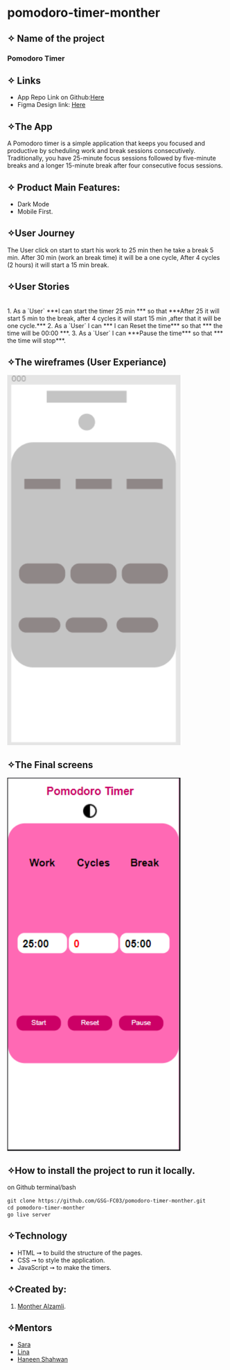 # pomodoro-timer-monther
## ✧ Name of the project
### Pomodoro Timer ###

## ✧ Links
- App Repo Link on Github:[Here](https://github.com/GSG-FC03/pomodoro-timer-monther)
- Figma Design link: [Here](https://www.figma.com/file/wu1ai6kONhlPbErqCgjd5V/Untitled?node-id=0%3A1)

## ✧The App
A Pomodoro timer is a simple application that keeps you focused and productive by scheduling work and break sessions consecutively. Traditionally, you have 25-minute focus sessions followed by five-minute breaks and a longer 15-minute break after four consecutive focus sessions.

## ✧ Product Main Features:
* Dark Mode
* Mobile First. 

## ✧User Journey
The User click on start to start his work to 25 min then he take a break 5 min.
After 30 min (work an break time) it will be a one cycle,
After 4 cycles (2 hours) it will start a 15 min break. 


## ✧User Stories
<br>
1. As a `User` ***I can start the timer 25 min *** so that ***After 25 it will  start 5 min to the break, after 4 cycles it will start 15 min ,after that it will be one cycle.***
2. As a `User` I can *** I can Reset the time*** so that *** the time will be 00:00 ***.
3. As a `User` I can ***Pause the time*** so that *** the time will stop***.
<br>

## ✧The wireframes (User Experiance)
<div style="display:inline">
<img width="400vw" height="auto" src="assets/user.PNG">
</div>
<br>

## ✧The Final screens
<div style="display:inline">
<img width="400vw" height="auto" src="assets/final-screen.png">
</div>


## ✧How to install the project to run it locally.
on Github terminal/bash

```shell
git clone https://github.com/GSG-FC03/pomodoro-timer-monther.git
cd pomodoro-timer-monther
go live server
```

## ✧Technology
- HTML ➙ to build the structure of the pages.
- CSS ➙ to style the application.
- JavaScript ➙ to make the timers.

## ✧Created by: 
1. [Monther Alzamli](https://github.com/MontherIsmail).

## ✧Mentors
- [Sara](https://github.com/sara219)
- [Lina](https://github.com/lina-jamal)
- [Haneen Shahwan](https://github.com/hshahwan)